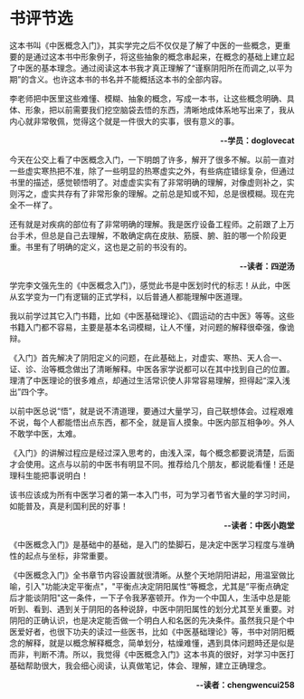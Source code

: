 # 书评节选



这本书叫《中医概念入门》，其实学完之后不仅仅是了解了中医的一些概念，更重要的是通过这本书中形象例子，将这些抽象的概念串起来，在概念的基础上建立起了中医的基本理念。通过阅读这本书我才真正理解了“谨察阴阳所在而调之,以平为期”的含义。也许这本书的书名并不能概括这本书的全部内容。

李老师把中医里这些难懂、模糊、抽象的概念，写成一本书，让这些概念明确、具体、形象，把以前需要我们挖空脑袋去悟的东西，清晰地成体系地写出来了，我从内心就非常敬佩，觉得这个就是一件很大的实事，很有意义的事。

<p align="right"><b>--学员：doglovecat</b></p>



今天在公交上看了中医概念入门，一下明朗了许多，解开了很多不解。以前一直对一些虚实寒热把不准，除了一些明显的热寒虚实之外，有些病症错综复杂，但通过书里的描述，感觉顿悟明了。对虚虚实实有了非常明确的理解，对像虚则补之，实则泻之，虚实共存有了非常形象的理解。之前总是知或不知，总是很模糊。现在完全不一样了。

还有就是对疾病的部位有了非常明确的理解。我是医疗设备工程师。之前跟了上万台手术，但总是自己去理解，不敢确定病在皮肤、筋膜、腑、脏的哪一个阶段更重。书里有了明确的定义，这也是之前的书没有的。

<p align="right"><b>--读者：四逆汤</b></p>



学完李文强先生的《中医概念入门》，感觉此书是中医划时代的标志！从此，中医从玄学变为一门有逻辑的正式学科，以后普通人都能理解中医道理。

我以前学过其它入门书籍，比如《中医基础理论》、《圆运动的古中医》等等。这些书籍入门都不容易，主要是基本名词模糊，让人不懂，对问题的解释很牵强，像诡辩。

《入门》首先解决了阴阳定义的问题，在此基础上，对虚实、寒热、天人合一、证、诊、治等概念做出了清晰解释。中医各家学说都可以在其中找到自己的位置。理清了中医理论的很多难点，却通过生活常识使人非常容易理解，担得起“深入浅出”四个字。

以前中医总说“悟”，就是说不清道理，要通过大量学习，自己联想体会。过程艰难不说，每个人都能悟出点东西，都不全，就是盲人摸象。中医内部互相争吵。外人不敢学中医，太难。

《入门》的讲解过程应是经过深入思考的，由浅入深，每个概念都要说清楚，后面才会使用。这点与以前的中医书有明显不同。推荐给几个朋友，都说能看懂！还是理科生能把事说明白！

该书应该成为所有中医学习者的第一本入门书，可为学习者节省大量的学习时间，如能普及，真是利国利民的好事！

<p align="right"><b>--读者：中医小跑堂</b></p>



《中医概念入门》是基础中的基础，是入门的垫脚石，是决定中医学习程度与准确性的起点与坐标，非常重要。

   《中医概念入门》全书章节内容设置就很清晰。从整个天地阴阳讲起，用温室做比喻，引入"功能决定平衡点"，"平衡点决定阴阳属性“等概念，尤其是”平衡点确定后才能谈阴阳"这一条件，一下子令我茅塞顿开。作为一个中国人，生活中总是能听到、看到、遇到关于阴阳的各种说辞，中医中阴阳属性的划分尤其至关重要。对阴阳的正确认识，也是决定能否做一个明白人和名医的先决条件。虽然我只是个中医爱好者，也很下功夫的读过一些医书，比如《中医基础理论》等，书中对阴阳概念的解释，就是以概念解释概念，简单划分，枯燥难懂，遇到具体问题時还是似是而非，判断不清。所以，我觉得《中医概念入门》这本书真的很好，对学习中医打基础帮助很大，我会细心阅读，认真做笔记，体会、理解，建立正确理念。

<p align="right"><b>--读者：chengwencui258</b></p>



